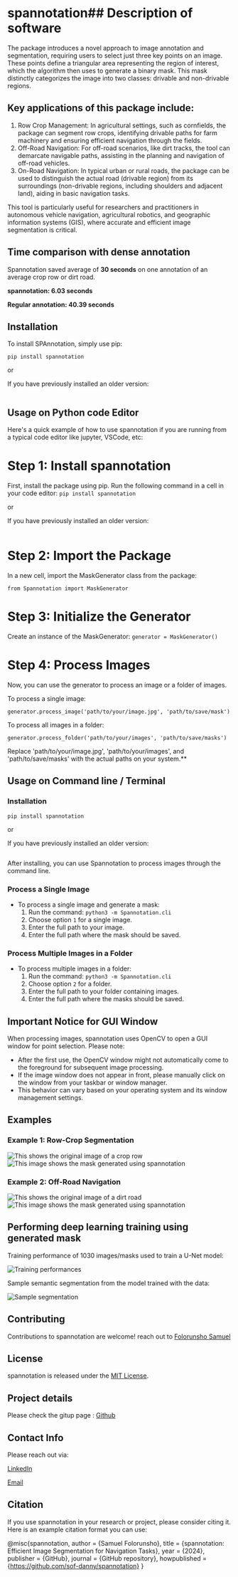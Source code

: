 # spannotation## Description of software
The package introduces a novel approach to image annotation and segmentation, requiring users to select just three key points on an image. These points define a triangular area representing the region of interest, which the algorithm then uses to generate a binary mask. This mask distinctly categorizes the image into two classes: drivable and non-drivable regions.

## Key applications of this package include:

1. Row Crop Management: In agricultural settings, such as cornfields, the package can segment row crops, identifying drivable paths for farm machinery and ensuring efficient navigation through the fields.
2. Off-Road Navigation: For off-road scenarios, like dirt tracks, the tool can demarcate navigable paths, assisting in the planning and navigation of off-road vehicles.
3. On-Road Navigation: In typical urban or rural roads, the package can be used to distinguish the actual road (drivable region) from its surroundings (non-drivable regions, including shoulders and adjacent land), aiding in basic navigation tasks.

This tool is particularly useful for researchers and practitioners in autonomous vehicle navigation, agricultural robotics, and geographic information systems (GIS), where accurate and efficient image segmentation is critical.

## Time comparison with dense annotation 

Spannotation saved average of **30 seconds** on one annotation of an average crop row or dirt road. 

**spannotation: 6.03 seconds** 

**Regular annotation: 40.39 seconds** 

## Installation
To install SPAnnotation, simply use pip: 

``` pip install spannotation ```

or 

If you have previously installed an older version:

```pip install --upgrade spannotation
```

## Usage on Python code Editor
Here's a quick example of how to use spannotation if you are running from a typical code editor like jupyter, VSCode, etc:


# Step 1: Install spannotation
First, install the package using pip. Run the following command in a cell in your code editor:
``` pip install spannotation ```

or 

If you have previously installed an older version:

```pip install --upgrade spannotation
```


# Step 2: Import the Package
In a new cell, import the MaskGenerator class from the package:

``` from Spannotation import MaskGenerator ```

# Step 3: Initialize the Generator
Create an instance of the MaskGenerator:
``` generator = MaskGenerator() ```

# Step 4: Process Images
Now, you can use the generator to process an image or a folder of images.

To process a single image:

``` generator.process_image('path/to/your/image.jpg', 'path/to/save/mask') ```

To process all images in a folder:

``` generator.process_folder('path/to/your/images', 'path/to/save/masks') ```

Replace 'path/to/your/image.jpg', 'path/to/your/images', and 'path/to/save/masks' with the actual paths on your system.**


## Usage on Command line / Terminal
### Installation
``` pip install spannotation ```

or 

If you have previously installed an older version:

```pip install --upgrade spannotation
```



After installing, you can use Spannotation to process images through the command line.

### Process a Single Image
- To process a single image and generate a mask:
  1. Run the command: `python3 -m Spannotation.cli`
  2. Choose option `1` for a single image.
  3. Enter the full path to your image.
  4. Enter the full path where the mask should be saved.

### Process Multiple Images in a Folder

- To process multiple images in a folder:
  1. Run the command: `python3 -m Spannotation.cli`
  2. Choose option `2` for a folder.
  3. Enter the full path to your folder containing images.
  4. Enter the full path where the masks should be saved.

## Important Notice for GUI Window

When processing images, spannotation uses OpenCV to open a GUI window for point selection. Please note:

- After the first use, the OpenCV window might not automatically come to the foreground for subsequent image processing.
- If the image window does not appear in front, please manually click on the window from your taskbar or window manager.
- This behavior can vary based on your operating system and its window management settings.



## Examples  
### Example 1: Row-Crop Segmentation
![This shows the original image of a crop row](https://github.com/sof-danny/spannotation/blob/master/sample_images/Row_crop.png)
![This image shows the mask generated using spannotation](https://github.com/sof-danny/spannotation/blob/master/sample_images/row_crop_mask.png)


### Example 2: Off-Road Navigation
![This shows the original image of a dirt road](https://github.com/sof-danny/spannotation/blob/master/sample_images/dir_road.png)
![This image shows the mask generated using spannotation](https://github.com/sof-danny/spannotation/blob/master/sample_images/dirt_road_mask.png)


## Performing deep learning training using generated mask 

Training performance of 1030 images/masks used to train a U-Net model:

![Training performances](https://github.com/sof-danny/spannotation/blob/master/sample_images/training_result.png)

Sample semantic segmentation from the model trained with the data:

![Sample segmentation](https://github.com/sof-danny/spannotation/blob/master/sample_images/sample_segmentation.png)


## Contributing
Contributions to spannotation are welcome! reach out to [Folorunsho Samuel](mailto:folorunshosamuel001@gmail.com)


## License
spannotation is released under the [MIT License](https://opensource.org/license/mit).

## Project details
Please check the gitup page : [Github](https://github.com/sof-danny/spannotation)


## Contact Info
Please reach out via: 

[LinkedIn](https://www.linkedin.com/in/samuelofolorunsho/)

[Email](mailto:folorunshosamuel001@gmail.com)


## Citation

If you use spannotation in your research or project, please consider citing it. Here is an example citation format you can use:

@misc{spannotation,
author = {Samuel Folorunsho},
title = {spannotation: Efficient Image Segmentation for Navigation Tasks},
year = {2024},
publisher = {GitHub},
journal = {GitHub repository},
howpublished = {https://github.com/sof-danny/spannotation}
}



